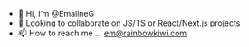 - 👋 Hi, I’m @EmalineG 
- 💞️ Looking to collaborate on JS/TS or React/Next.js projects
- 📫 How to reach me ... em@rainbowkiwi.com


